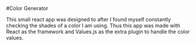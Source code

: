 #Color Generator

This small react app was designed to after I found myself constantly checking the shades of a color I am using. Thus this app was made with React as the framework and Values.js as the extra plugin to handle the color values.
